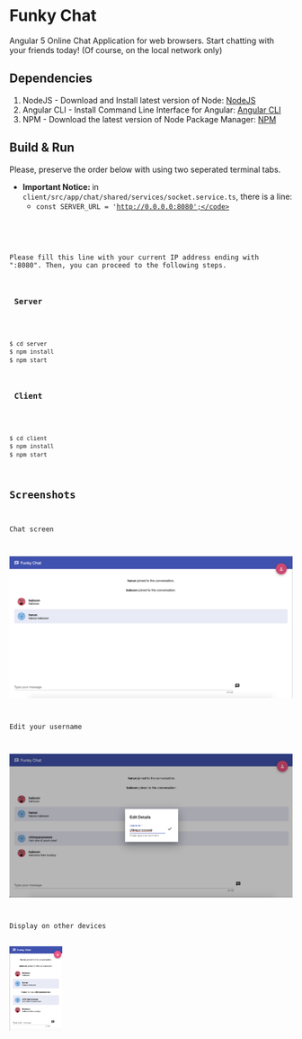 # Funky Chat

Angular 5 Online Chat Application for web browsers. Start chatting with your friends today! (Of course, on the local network only)

## Dependencies

1. NodeJS - Download and Install latest version of Node: [NodeJS](https://nodejs.org/en/)
2. Angular CLI - Install Command Line Interface for Angular: [Angular CLI](https://cli.angular.io/)
3. NPM - Download the latest version of Node Package Manager: [NPM](https://www.npmjs.com/)

## Build & Run

Please, preserve the order below with using two seperated terminal tabs.

* <b> Important Notice: </b> in <code>client/src/app/chat/shared/services/socket.service.ts</code>, there is a line:
  * <code>const SERVER_URL = 'http://0.0.0.0:8080';</code>

Please fill this line with your current IP address ending with ":8080". Then, you can proceed to the following steps.

<h3> Server </h3>

```bash
$ cd server
$ npm install
$ npm start
```

<h3> Client </h3>

```bash
$ cd client
$ npm install
$ npm start
```

## Screenshots

Chat screen

![first](assets/first.png)

Edit your username

![edit](assets/edit.png)

Display on other devices

<img src="assets/phone.png" alt="phone" height="150px">